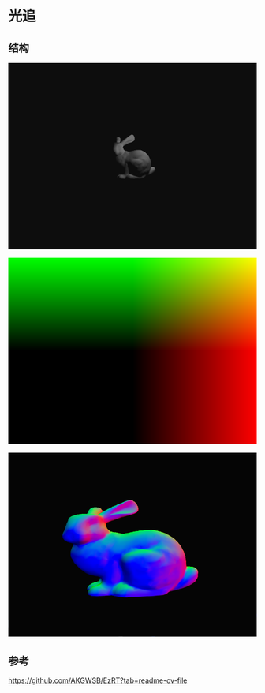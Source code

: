 # 光追

## 结构



![image-20250406135255479](img\image-20250406135255479.png)



![image-20250405224830372](img\image-20250405224830372.png)



![image-20250405224655466](img\image-20250405224655466.png)



## 参考
https://github.com/AKGWSB/EzRT?tab=readme-ov-file